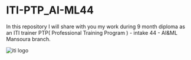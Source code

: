 # ITI-PTP_AI-ML44
In this repository I will share with you my work during 9 month diploma as an ITI trainer PTP( Professional Training Program ) - intake 44 - AI&amp;ML Mansoura branch.

![iti logo](https://cdn.arageek.com/magazine/2019/08/0.jpg) 
